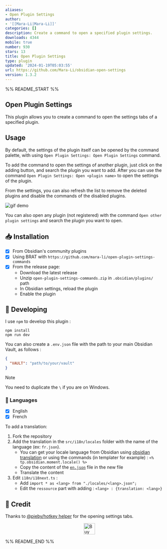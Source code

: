 ```yaml
---
aliases:
- Open Plugin Settings
author:
- '[[Mara-Li|Mara-Li]]'
categories: []
description: Create a command to open a specified plugin settings.
downloads: 4344
mobile: true
number: 930
stars: 13
title: Open Plugin Settings
type: plugin
updated: '2024-01-19T05:03:55'
url: https://github.com/Mara-Li/obsidian-open-settings
version: 1.3.2
---
```


%% README_START %%

## Open Plugin Settings 

This plugin allows you to create a command to open the settings tabs of a specified plugin.

## Usage

By default, the settings of the plugin itself can be opened by the command palette, with using `Open Plugin Settings: Open Plugin Settings` command.

To add the command to open the settings of another plugin, just click on the adding button, and search the plugin you want to add.
After you can use the command `Open Plugin Settings: Open <plugin name>` to open the settings of the plugin.

From the settings, you can also refresh the list to remove the deleted plugins and disable the commands of the disabled plugins.

![gif demo](https://user-images.githubusercontent.com/30244939/234854311-7da05061-2646-43c0-bd42-38fa50121d13.gif)

You can also open any plugin (not registered) with the command `Open other plugin settings` and search the plugin you want to open.

## 📥 Installation

- [x] From Obsidian's community plugins
- [x] Using BRAT with `https://github.com/mara-li/open-plugin-settings-commands`
- [x] From the release page: 
  - Download the latest release
  - Unzip `open-plugin-settings-commands.zip` in `.obsidian/plugins/` path
  - In Obsidian settings, reload the plugin
  - Enable the plugin

## 🤖 Developing 
I use `npm` to develop this plugin : 
```
npm install
npm run dev
```

You can also create a `.env.json` file with the path to your main Obsidian Vault, as follows : 
```json
{
  "VAULT": "path/to/your/vault"
}
```

> [!NOTE]   
> You need to duplicate the `\` if you are on Windows.

### 🎼 Languages

- [x] English
- [x] French

To add a translation:
1. Fork the repository
2. Add the translation in the `src/i18n/locales` folder with the name of the language (ex: `fr.json`). 
    - You can get your locale language from Obsidian using [obsidian translation](https://github.com/obsidianmd/obsidian-translations) or using the commands (in templater for example) : `<% tp.obsidian.moment.locale() %>`
    - Copy the content of the [`en.json`](./src/i18n/locales/en.json) file in the new file
    - Translate the content
3. Edit `i18n/i18next.ts` :
    - Add `import * as <lang> from "./locales/<lang>.json";`
    - Edit the `ressource` part with adding : `<lang> : {translation: <lang>}`


## 📜 Credit

Thanks to [@pjeby/hotkey helper](https://github.com/pjeby/hotkey-helper) for the opening settings tabs.

<a href='https://ko-fi.com/X8X54ZYAV' target='_blank'><img height='36' style='border:0px;height:36px;display:block;margin-left:50%;' src='https://cdn.ko-fi.com/cdn/kofi1.png?v=3' border='0' alt='Buy Me a Coffee at ko-fi.com' /></a>  


%% README_END %%